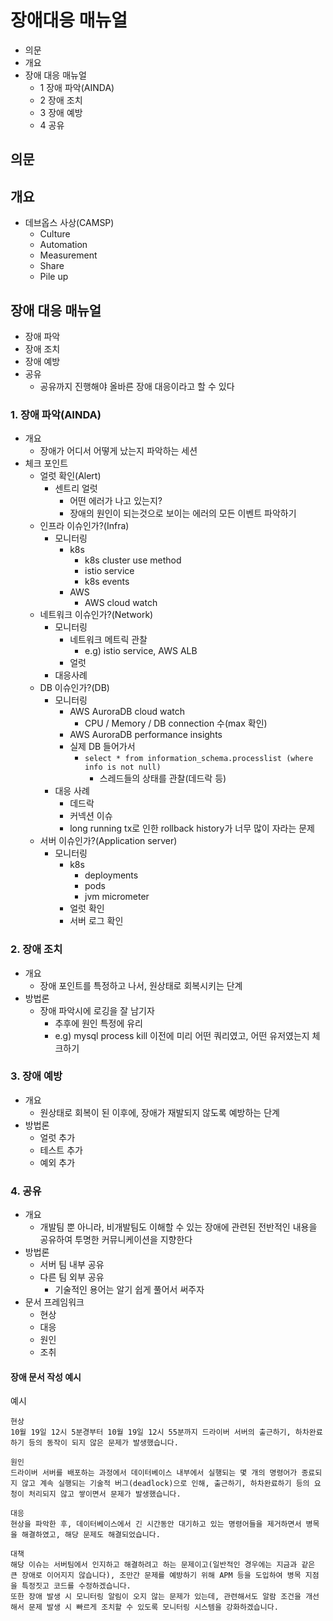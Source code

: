 # 장애대응 매뉴얼

- 의문
- 개요
- 장애 대응 매뉴얼
  - 1 장애 파악(AINDA)
  - 2 장애 조치
  - 3 장애 예방
  - 4 공유

## 의문

## 개요

- 데브옵스 사상(CAMSP)
  - Culture
  - Automation
  - Measurement
  - Share
  - Pile up

## 장애 대응 매뉴얼

- 장애 파악
- 장애 조치
- 장애 예방
- 공유
  - 공유까지 진행해야 올바른 장애 대응이라고 할 수 있다

### 1. 장애 파악(AINDA)

- 개요
  - 장애가 어디서 어떻게 났는지 파악하는 세션
- 체크 포인트
  - 얼럿 확인(Alert)
    - 센트리 얼럿
      - 어떤 에러가 나고 있는지?
      - 장애의 원인이 되는것으로 보이는 에러의 모든 이벤트 파악하기
  - 인프라 이슈인가?(Infra)
    - 모니터링
      - k8s
        - k8s cluster use method
        - istio service
        - k8s events
      - AWS
        - AWS cloud watch
  - 네트워크 이슈인가?(Network)
    - 모니터링
      - 네트워크 메트릭 관찰
        - e.g) istio service, AWS ALB
      - 얼럿
    - 대응사례
  - DB 이슈인가?(DB)
    - 모니터링
      - AWS AuroraDB cloud watch
        - CPU / Memory / DB connection 수(max 확인)
      - AWS AuroraDB performance insights
      - 실제 DB 들어가서
        - `select * from information_schema.processlist (where info is not null)`
          - 스레드들의 상태를 관찰(데드락 등)
    - 대응 사례
      - 데드락
      - 커넥션 이슈
      - long running tx로 인한 rollback history가 너무 많이 자라는 문제
  - 서버 이슈인가?(Application server)
    - 모니터링
      - k8s
        - deployments
        - pods
        - jvm micrometer
      - 얼럿 확인
      - 서버 로그 확인

### 2. 장애 조치

- 개요
  - 장애 포인트를 특정하고 나서, 원상태로 회복시키는 단계
- 방법론
  - 장애 파악시에 로깅을 잘 남기자
    - 추후에 원인 특정에 유리
    - e.g) mysql process kill 이전에 미리 어떤 쿼리였고, 어떤 유저였는지 체크하기

### 3. 장애 예방

- 개요
  - 원상태로 회복이 된 이후에, 장애가 재발되지 않도록 예방하는 단계
- 방법론
  - 얼럿 추가
  - 테스트 추가
  - 예외 추가

### 4. 공유

- 개요
  - 개발팀 뿐 아니라, 비개발팀도 이해할 수 있는 장애에 관련된 전반적인 내용을 공유하여 투명한 커뮤니케이션을 지향한다
- 방법론
  - 서버 팀 내부 공유
  - 다른 팀 외부 공유
    - 기술적인 용어는 알기 쉽게 풀어서 써주자
- 문서 프레임워크
  - 현상
  - 대응
  - 원인
  - 조취

#### 장애 문서 작성 예시

예시

```
현상
10월 19일 12시 5분경부터 10월 19일 12시 55분까지 드라이버 서버의 출근하기, 하차완료하기 등의 동작이 되지 않은 문제가 발생했습니다.

원인
드라이버 서버를 배포하는 과정에서 데이터베이스 내부에서 실행되는 몇 개의 명령어가 종료되지 않고 계속 실행되는 기술적 버그(deadlock)으로 인해, 출근하기, 하차완료하기 등의 요청이 처리되지 않고 쌓이면서 문제가 발생했습니다.

대응
현상을 파악한 후, 데이터베이스에서 긴 시간동안 대기하고 있는 명령어들을 제거하면서 병목을 해결하였고, 해당 문제도 해결되었습니다.

대책
해당 이슈는 서버팀에서 인지하고 해결하려고 하는 문제이고(일반적인 경우에는 지금과 같은 큰 장애로 이어지지 않습니다), 조만간 문제를 예방하기 위해 APM 등을 도입하여 병목 지점을 특정짓고 코드를 수정하겠습니다.
또한 장애 발생 시 모니터링 알림이 오지 않는 문제가 있는데, 관련해서도 알람 조건을 개선해서 문제 발생 시 빠르게 조치할 수 있도록 모니터링 시스템을 강화하겠습니다.
```
